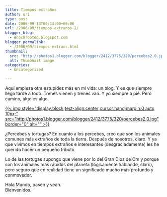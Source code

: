 ```yaml
---
title: Tiempos extraños
author: uri
type: post
date: 2006-09-13T00:14:00+00:00
url: /2006/09/tiempos-extranos-2/
blogger_blog:
  - enochrooted.blogspot.com
blogger_permalink:
  - /2006/09/tiempos-extraos.html
thumbnail:
  src: "http://photos1.blogger.com/blogger/2412/3775/320/percebes2.0.jpg"
  alt: Thumbnail image
categories:
  - Uncategorized

---
```

Aquí empieza otra estupidez más en mi vida: un blog. Y es que siempre llego tarde a todo. Trenes vienen y trenes van. Y yo siempre a pié. Pero camino, algo es algo.

[{{< img style="display:block;text-align:center;cursor:hand;margin:0 auto 10px;" src="http://photos1.blogger.com/blogger/2412/3775/320/percebes2.0.jpg" border="0" alt="" >}}][1]

¿Percebes y tortugas? En cuanto a los percebes, creo que son los animales comunes más extraños de toda la tierra. Después de nosotros, claro. Y ya que vivimos en tiempos extraños e interesantes (desgraciadamente) les he querido hacer un pequeño tributo.

Lo de las tortugas supongo que viene por lo del Gran Dios de Om y porque son los animales más rápidos del planeta (lógicamente hablando, claro), pero seguro que en realidad tiene un significado mucho más profundo y conmovedor. 

Hola Mundo, pasen y vean.  
Bienvenidos.

 [1]: http://photos1.blogger.com/blogger/2412/3775/1600/percebes2.0.jpg